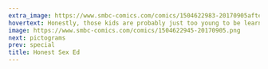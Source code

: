 ```yaml
---
extra_image: https://www.smbc-comics.com/comics/1504622983-20170905after.png
hovertext: Honestly, those kids are probably just too young to be learning about the adult art of precalculus.
image: https://www.smbc-comics.com/comics/1504622945-20170905.png
next: pictograms
prev: special
title: Honest Sex Ed
---
```

